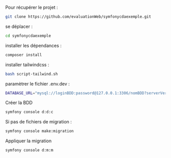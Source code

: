 Pour récupérer le projet :

```sh
git clone https://github.com/evaluationWeb/symfonycdaexemple.git
```

se déplacer :
```sh
cd symfonycdaexemple
```

installer les dépendances :

```sh
composer install
```

installer tailwindcss :
```sh
bash script-tailwind.sh
```

paramètrer le fichier .env.dev :
```sh
DATABASE_URL="mysql://loginBDD:password@127.0.0.1:3306/nomBDD?serverVersion=10.4.32-MariaDB&charset=utf8mb4"
```

Créer la BDD
```sh
symfony console d:d:c
```

Si pas de fichiers de migration :
```sh
symfony console make:migration
```

Appliquer la migration 
```sh
symfony console d:m:m
```

